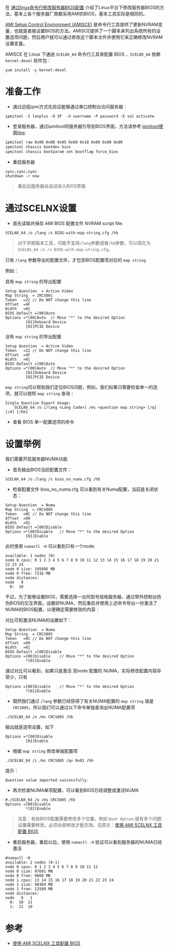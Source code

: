 在 [通过linux命令行修改服务器BIOS配置](modify_bios_through_linux_command) 介绍了Linux平台下修改服务器BIOS的方法，基本上各个服务器厂商都采用AMI的BIOS，基本工具实际是相同的。

[AMI Setup Control Environment (AMISCE)](https://ami.com/en/products/bios-uefi-tools-and-utilities/bios-uefi-utilities/) 是命令行工具提供了更新NVRAM变量，也就是直接设置BIOS的方法。AMISCE提供了一个脚本来列出系统所有的设置选项问题，然后用户就可以通过修改这个脚本文件并使用它来正确修改NVRAM设置变量。

AMISCE 在 Linux 下通過 `SCELNX_64` 命令行工具來配置 BIOS ，`SCELNX_64` 依赖 `kernel-devel` 软件包：

```
yum install -y kernel-devel
```

# 准备工作

* 通过远程ipmi方式先验证能够通过串口控制台访问服务器：

```
ipmitool -I lanplus -H IP  -U username -P password -E sol activate
```

* 登录服务器，通过ipmitool将服务器引导到BIOS界面，方法请参考 [ipmitool使用tips](../ipmi/ipmitool_tips):

```bash
ipmitool raw 0x00 0x08 0x05 0x80 0x18 0x00 0x00 0x00
ipmitool chassis bootdev bios
ipmitool chassis bootparam set bootflag force_bios
```

* 重启服务器

```
sync;sync;sync
shutdown -r now
```

> 重启后服务器会自动进入BIOS界面

# 通过SCELNX设置

* 首先读取并保存 AMI BIOS 配置文件 NVRAM script file:

```
SCELNX_64 /o /lang /s BIOS-with-map-string.cfg /hb
```

> 对于早期版本工具，可能不支持`/lang`参数或者`/hb`参数，可以简化为 `SCELNX_64 /o /s BIOS-with-map-string.cfg`。

只有 `/lang` 参数导出的配置文件，才包含BIOS配置项对应的 `map string`

例如：

具有 `map string` 的导出配置

```
Setup Question  = Active Video
Map String  = IRCS001
Token   =22 // Do NOT change this line
Offset  =4F
Width   =01
BIOS Default =[00]Auto
Options =*[00]Auto  // Move "*" to the desired Option
         [01]Onboard Device
         [02]PCIE Device
```

没有 `map string` 的导出配置

```
Setup Question  = Active Video
Token   =22 // Do NOT change this line
Offset  =4F
Width   =01
BIOS Default =[00]Auto
Options =*[00]Auto  // Move "*" to the desired Option
         [01]Onboard Device
         [02]PCIE Device
```

`map string`可以帮助我们定位BIOS问题，例如，我们如果只需要检查单一的选项，就可以按照 `map string` 查询：

```
Single Question Export Usage:
    SCELNX_64 /o [/lang <Lang Code>] /ms <question map string> [/q] [/d] [/hb]
```

* 查看 BIOS 单一配置选项的命令

# 设置举例

我们需要开启服务器NUMA功能

* 首先输出BIOS当前配置文件：

```
SCELNX_64 /o /lang /s bios_no_numa.cfg /hb
```

* 检查配置文件 bios_no_numa.cfg 可以看到有关Numa配置，当前是关闭状态：

```
Setup Question  = Numa
Map String  = CRCS005
Token   =0C // Do NOT change this line
Offset  =09
Width   =01
BIOS Default =[00]Disable
Options =*[00]Disable   // Move "*" to the desired Option
         [01]Enable
```

此时使用 `numactl -H` 可以看到只有一个node:

```
available: 1 nodes (0)
node 0 cpus: 0 1 2 3 4 5 6 7 8 9 10 11 12 13 14 15 16 17 18 19 20 21 22 23 24
node 0 size: 195995 MB
node 0 free: 7216 MB
node distances:
node   0
  0:  10
```

不过，为了能够设置BIOS，需要选择一台同型号规格服务器，通过带外控制台防伪BIOS的交互界面，设置好NUMA，然后重启并使用上述命令导出一份激活了NUMA的BIOS配置，以便确定需要修改的内容：

对比可知激活NUMA的设置如下：

```
Setup Question  = Numa
Map String  = CRCS005
Token   =0C // Do NOT change this line
Offset  =09
Width   =01
BIOS Default =[00]Disable
Options =[00]Disable    // Move "*" to the desired Option
         *[01]Enable
```

通过对比可以看到，如果只是激活 双node 配置的 NUMA，实际修改配置内容非常少，只有

```
Options =[00]Disable    // Move "*" to the desired Option
         *[01]Enable
```

* 既然我们通过 `/lang` 参数已经获得了有关NUMA配置的 `map string` 值是 `CRCS005`，所以我们可以通过以下命令单独查询出NUMA配置项

```
./SCELNX_64 /o /ms CRCS005 /hb
```

输出就是选项设置，如下

```
Options	=*[00]Disable
         [01]Enable
```

* 根据 `map string` 修改单独配置项

```
./SCELNX_64 /i /ms CRCS005 /qv 0x01 /hb
```

提示：

```
Question value imported successfully.
```

* 再次检查NUMA单项配置，可以看到BIOS已经调整成激活NUMA

```
#./SCELNX_64 /o /ms CRCS005 /hb
Options	=[00]Disable
         *[01]Enable
```

> 注意：有些BIOS配置需要修改多个位置，例如 `Boot Option` 就有多个问题设置需要修改，必须全部修改才能生效。见原文：[使用 AMI SCELNX 工具配置 BIOS](https://hk.saowen.com/a/73bab0c6a52dddf9cd4b55ef13c0e844c1d5e4312d2c002e63cfc548be87fe31)

* 重启服务器，重启以后，使用 `numactl -H` 验证可以看到服务器的NUMA已经激活

```
#numactl -H
available: 2 nodes (0-1)
node 0 cpus: 0 1 2 3 4 5 6 7 8 9 10 11 12
node 0 size: 97691 MB
node 0 free: 9668 MB
node 1 cpus: 13 14 15 16 17 18 19 20 21 22 23 24
node 1 size: 98304 MB
node 1 free: 12509 MB
node distances:
node   0   1
  0:  10  21
  1:  21  10
```

# 参考

* [使用 AMI SCELNX 工具配置 BIOS](https://hk.saowen.com/a/73bab0c6a52dddf9cd4b55ef13c0e844c1d5e4312d2c002e63cfc548be87fe31)